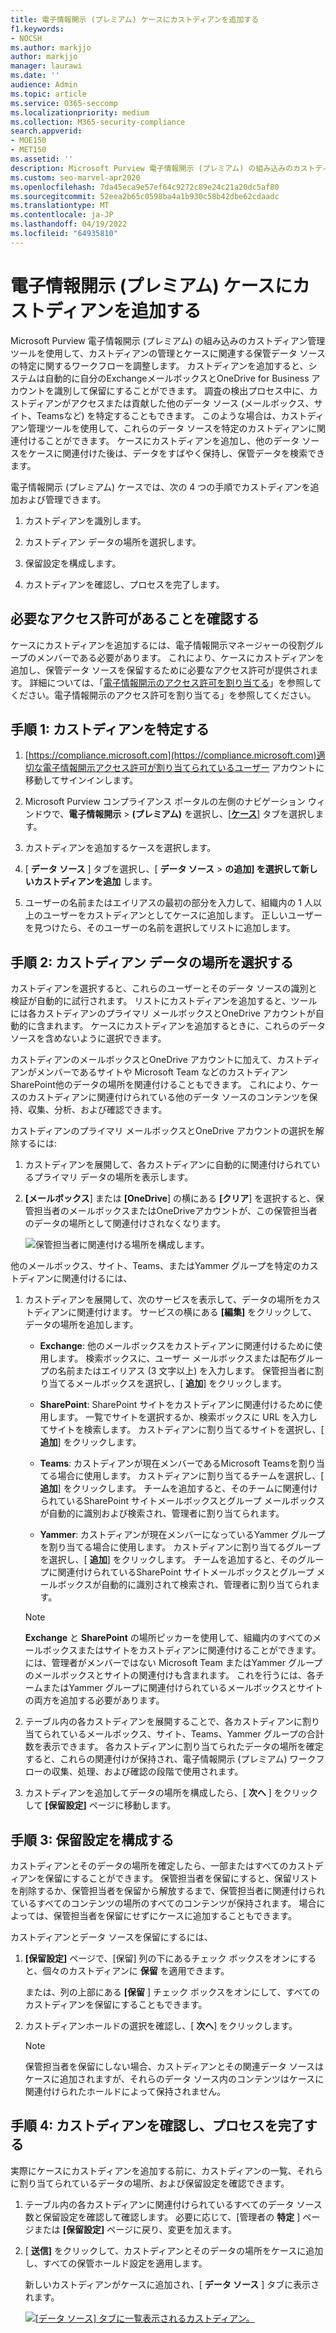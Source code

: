 ```yaml
---
title: 電子情報開示 (プレミアム) ケースにカストディアンを追加する
f1.keywords:
- NOCSH
ms.author: markjjo
author: markjjo
manager: laurawi
ms.date: ''
audience: Admin
ms.topic: article
ms.service: O365-seccomp
ms.localizationpriority: medium
ms.collection: M365-security-compliance
search.appverid:
- MOE150
- MET150
ms.assetid: ''
description: Microsoft Purview 電子情報開示 (プレミアム) の組み込みのカストディアン管理ツールを使用して、ワークフローを調整し、ケース内の関連データ ソースを特定する方法について説明します。
ms.custom: seo-marvel-apr2020
ms.openlocfilehash: 7da45eca9e57ef64c9272c89e24c21a20dc5af80
ms.sourcegitcommit: 52eea2b65c0598ba4a1b930c58b42dbe62cdaadc
ms.translationtype: MT
ms.contentlocale: ja-JP
ms.lasthandoff: 04/19/2022
ms.locfileid: "64935810"
---
```

# <a name="add-custodians-to-an-ediscovery-premium-case"></a>電子情報開示 (プレミアム) ケースにカストディアンを追加する

Microsoft Purview 電子情報開示 (プレミアム) の組み込みのカストディアン管理ツールを使用して、カストディアンの管理とケースに関連する保管データ ソースの特定に関するワークフローを調整します。 カストディアンを追加すると、システムは自動的に自分のExchangeメールボックスとOneDrive for Business アカウントを識別して保留にすることができます。 調査の検出プロセス中に、カストディアンがアクセスまたは貢献した他のデータ ソース (メールボックス、サイト、Teamsなど) を特定することもできます。 このような場合は、カストディアン管理ツールを使用して、これらのデータ ソースを特定のカストディアンに関連付けることができます。 ケースにカストディアンを追加し、他のデータ ソースをケースに関連付けた後は、データをすばやく保持し、保管データを検索できます。

電子情報開示 (プレミアム) ケースでは、次の 4 つの手順でカストディアンを追加および管理できます。

1. カストディアンを識別します。

2. カストディアン データの場所を選択します。

3. 保留設定を構成します。

4. カストディアンを確認し、プロセスを完了します。

## <a name="make-sure-you-have-the-necessary-permissions"></a>必要なアクセス許可があることを確認する

ケースにカストディアンを追加するには、電子情報開示マネージャーの役割グループのメンバーである必要があります。 これにより、ケースにカストディアンを追加し、保管データ ソースを保留するために必要なアクセス許可が提供されます。 詳細については、「[電子情報開示のアクセス許可を割り当てる](get-started-with-advanced-ediscovery.md#step-2-assign-ediscovery-permissions)」を参照してください。電子情報開示のアクセス許可を割り当てる」を参照してください。

## <a name="step-1-identify-custodians"></a>手順 1: カストディアンを特定する

1. [https://compliance.microsoft.com](https://compliance.microsoft.com)適切な電子情報開示アクセス許可が割り当てられているユーザー アカウントに移動してサインインします。

2. Microsoft Purview コンプライアンス ポータルの左側のナビゲーション ウィンドウで、**電子情報開示** >  **(プレミアム)** を選択し、[[**ケース**](https://go.microsoft.com/fwlink/p/?linkid=2173764)] タブを選択します。

3. カストディアンを追加するケースを選択します。

4. [ **データ ソース** ] タブを選択し、[ **データ ソース** > **の追加] を選択して新しいカストディアンを追加** します。

5. ユーザーの名前またはエイリアスの最初の部分を入力して、組織内の 1 人以上のユーザーをカストディアンとしてケースに追加します。 正しいユーザーを見つけたら、そのユーザーの名前を選択してリストに追加します。

## <a name="step-2-choose-custodian-data-locations"></a>手順 2: カストディアン データの場所を選択する

カストディアンを選択すると、これらのユーザーとそのデータ ソースの識別と検証が自動的に試行されます。 リストにカストディアンを追加すると、ツールには各カストディアンのプライマリ メールボックスとOneDrive アカウントが自動的に含まれます。 ケースにカストディアンを追加するときに、これらのデータ ソースを含めないように選択できます。

カストディアンのメールボックスとOneDrive アカウントに加えて、カストディアンがメンバーであるサイトや Microsoft Team などのカストディアンSharePoint他のデータの場所を関連付けることもできます。 これにより、ケースのカストディアンに関連付けられている他のデータ ソースのコンテンツを保持、収集、分析、および確認できます。

カストディアンのプライマリ メールボックスとOneDrive アカウントの選択を解除するには:

1. カストディアンを展開して、各カストディアンに自動的に関連付けられているプライマリ データの場所を表示します。

2. **[メールボックス**] または **[OneDrive**] の横にある **[クリア**] を選択すると、保管担当者のメールボックスまたはOneDriveアカウントが、この保管担当者のデータの場所として関連付けされなくなります。

   ![保管担当者に関連付ける場所を構成します。](../media/ConfigureCustodianLocations.png)

他のメールボックス、サイト、Teams、またはYammer グループを特定のカストディアンに関連付けるには、

1. カストディアンを展開して、次のサービスを表示して、データの場所をカストディアンに関連付けます。 サービスの横にある **[編集]** をクリックして、データの場所を追加します。

   - **Exchange**: 他のメールボックスをカストディアンに関連付けるために使用します。 検索ボックスに、ユーザー メールボックスまたは配布グループの名前またはエイリアス (3 文字以上) を入力します。 保管担当者に割り当てるメールボックスを選択し、[ **追加**] をクリックします。

   - **SharePoint**: SharePoint サイトをカストディアンに関連付けるために使用します。 一覧でサイトを選択するか、検索ボックスに URL を入力してサイトを検索します。 カストディアンに割り当てるサイトを選択し、[ **追加**] をクリックします。

   - **Teams**: カストディアンが現在メンバーであるMicrosoft Teamsを割り当てる場合に使用します。 カストディアンに割り当てるチームを選択し、[ **追加**] をクリックします。 チームを追加すると、そのチームに関連付けられているSharePoint サイトメールボックスとグループ メールボックスが自動的に識別および検索され、管理者に割り当てられます。

   - **Yammer**: カストディアンが現在メンバーになっているYammer グループを割り当てる場合に使用します。 カストディアンに割り当てるグループを選択し、[ **追加**] をクリックします。 チームを追加すると、そのグループに関連付けられているSharePoint サイトメールボックスとグループ メールボックスが自動的に識別されて検索され、管理者に割り当てられます。

   > [!NOTE]
   > **Exchange** と **SharePoint** の場所ピッカーを使用して、組織内のすべてのメールボックスまたはサイトをカストディアンに関連付けることができます。 には、管理者がメンバーではない Microsoft Team またはYammer グループのメールボックスとサイトの関連付けも含まれます。 これを行うには、各チームまたはYammer グループに関連付けられているメールボックスとサイトの両方を追加する必要があります。

2. テーブル内の各カストディアンを展開することで、各カストディアンに割り当てられているメールボックス、サイト、Teams、Yammer グループの合計数を表示できます。 各カストディアンに割り当てられたデータの場所を確定すると、これらの関連付けが保持され、電子情報開示 (プレミアム) ワークフローの収集、処理、および確認の段階で使用されます。

3. カストディアンを追加してデータの場所を構成したら、[ **次へ** ] をクリックして **[保留設定]** ページに移動します。  

## <a name="step-3-configure-hold-settings"></a>手順 3: 保留設定を構成する

 カストディアンとそのデータの場所を確定したら、一部またはすべてのカストディアンを保留にすることができます。 保管担当者を保留にすると、保留リストを削除するか、保管担当者を保留から解放するまで、保管担当者に関連付けられているすべてのコンテンツの場所のすべてのコンテンツが保持されます。 場合によっては、保管担当者を保留にせずにケースに追加することもできます。

カストディアンとデータ ソースを保留にするには、

1. **[保留設定]** ページで、[保留] 列の下にあるチェック ボックスをオンにすると、個々のカストディアンに **保留** を適用できます。

   または、列の上部にある **[保留** ] チェック ボックスをオンにして、すべてのカストディアンを保留にすることもできます。

2. カストディアンホールドの選択を確認し、[ **次へ**] をクリックします。

   > [!NOTE]
   > 保管担当者を保留にしない場合、カストディアンとその関連データ ソースはケースに追加されますが、それらのデータ ソース内のコンテンツはケースに関連付けられたホールドによって保持されません。

## <a name="step-4-review-the-custodians-and-complete-the-process"></a>手順 4: カストディアンを確認し、プロセスを完了する

実際にケースにカストディアンを追加する前に、カストディアンの一覧、それらに割り当てられているデータの場所、および保留設定を確認できます。

1. テーブル内の各カストディアンに関連付けられているすべてのデータ ソース数と保留設定を確認して確認します。 必要に応じて、[管理者の **特定** ] ページまたは **[保留設定]** ページに戻り、変更を加えます。

2. [ **送信]** をクリックして、カストディアンとそのデータの場所をケースに追加し、すべての保管ホールド設定を適用します。

   新しいカストディアンがケースに追加され、[ **データ ソース** ] タブに表示されます。

   [![[データ ソース] タブに一覧表示されるカストディアン。](../media/DataSourcesTab.png) ](../media/DataSourcesTab.png#lightbox)

